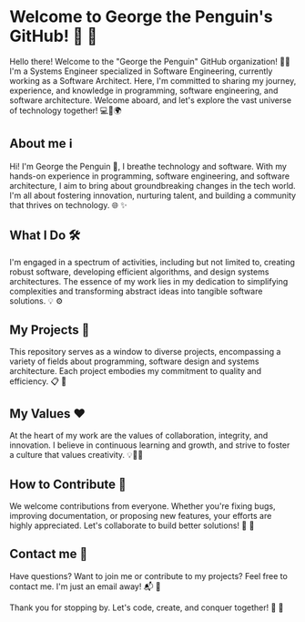 # Welcome to George the Penguin's GitHub! :penguin: :wave:

Hello there! Welcome to the "George the Penguin" GitHub organization! 🐧👋 I'm a Systems Engineer specialized in Software Engineering, currently working as a Software Architect. Here, I'm committed to sharing my journey, experience, and knowledge in programming, software engineering, and software architecture. Welcome aboard, and let's explore the vast universe of technology together! 💻🚀🌍

## About me :information_source:

Hi! I'm George the Penguin 🐧, I breathe technology and software. With my hands-on experience in programming, software engineering, and software architecture, I aim to bring about groundbreaking changes in the tech world. I'm all about fostering innovation, nurturing talent, and building a community that thrives on technology. :globe_with_meridians: :sparkles:

## What I Do :hammer_and_wrench:

I'm engaged in a spectrum of activities, including but not limited to, creating robust software, developing efficient algorithms, and design systems architectures. The essence of my work lies in my dedication to simplifying complexities and transforming abstract ideas into tangible software solutions. :bulb: :gear:

## My Projects :file_folder:

This repository serves as a window to diverse projects, encompassing a variety of fields about programming, software design and systems architecture. Each project embodies my commitment to quality and efficiency. :clipboard: :rocket:

## My Values :heart:

At the heart of my work are the values of collaboration, integrity, and innovation. I believe in continuous learning and growth, and strive to foster a culture that values creativity. 💡🧑‍💻

## How to Contribute :handshake:

We welcome contributions from everyone. Whether you're fixing bugs, improving documentation, or proposing new features, your efforts are highly appreciated. Let's collaborate to build better solutions! :construction_worker: :dart:

## Contact me :email:

Have questions? Want to join me or contribute to my projects? Feel free to contact me. I'm just an email away! :mailbox_with_mail: :memo:

Thank you for stopping by. Let's code, create, and conquer together! :rocket: :star2:
